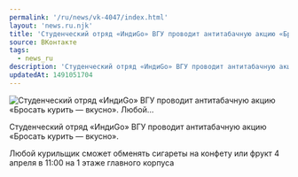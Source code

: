 ```yaml
---
permalink: '/ru/news/vk-4047/index.html'
layout: 'news.ru.njk'
title: 'Студенческий отряд «ИндиGo» ВГУ проводит антитабачную акцию «Бросать курить — вкусно». Любой'
source: ВКонтакте
tags:
  - news_ru
description: 'Студенческий отряд «ИндиGo» ВГУ проводит антитабачную акцию «Бросать курить — вкусно». Любой…'
updatedAt: 1491051704
---
```

![Студенческий отряд «ИндиGo» ВГУ проводит антитабачную акцию «Бросать курить — вкусно». Любой…](https://sun9-59.userapi.com/impf/iKKEG3bBCszcVes1vSzDdMtKp8nYUueAcmNYng/8jrKD0o_9-8.jpg?size=879x488&quality=96&proxy=1&sign=1dbac08be979aa3c9074c519719f01a2&c_uniq_tag=pWZiZPiJ04cPzG2dYn-vKHT6Ru1ZXT1ij0l_fDLz7r4&type=album)

Студенческий отряд «ИндиGo» ВГУ проводит антитабачную акцию «Бросать курить — вкусно».

Любой курильщик сможет обменять сигареты на конфету или фрукт 4 апреля в 11:00 на 1 этаже главного корпуса
